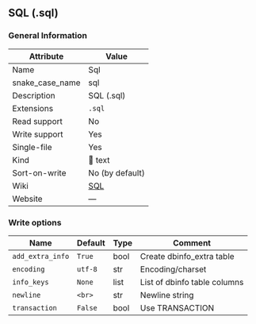 
## SQL (.sql) ##

### General Information ###
Attribute | Value
--------- | -------
Name | Sql
snake_case_name | sql
Description | SQL (.sql)
Extensions | `.sql`
Read support | No
Write support | Yes
Single-file | Yes
Kind | 📝 text
Sort-on-write | No (by default)
Wiki | [SQL](https://en.wikipedia.org/wiki/SQL)
Website | ―



### Write options ###
Name | Default | Type | Comment
---- | ------- | ---- | -------
`add_extra_info` | `True` | bool | Create dbinfo_extra table
`encoding` | `utf-8` | str | Encoding/charset
`info_keys` | `None` | list | List of dbinfo table columns
`newline` | `<br>` | str | Newline string
`transaction` | `False` | bool | Use TRANSACTION



